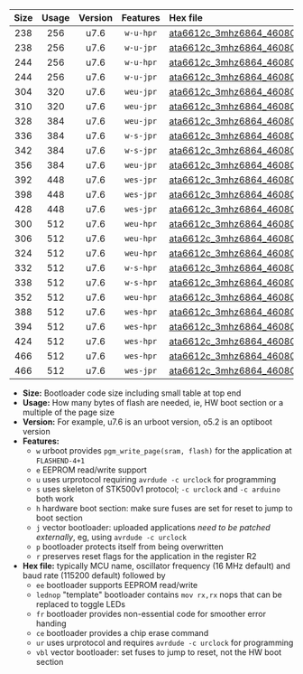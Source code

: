 |Size|Usage|Version|Features|Hex file|
|:-:|:-:|:-:|:-:|:--|
|238|256|u7.6|`w-u-hpr`|[ata6612c_3mhz6864_460800bps_ur.hex](https://raw.githubusercontent.com/stefanrueger/urboot/main/bootloaders/ata6612c/fcpu_3mhz6864/460800_bps/ata6612c_3mhz6864_460800bps_ur.hex)|
|238|256|u7.6|`w-u-jpr`|[ata6612c_3mhz6864_460800bps_ur_vbl.hex](https://raw.githubusercontent.com/stefanrueger/urboot/main/bootloaders/ata6612c/fcpu_3mhz6864/460800_bps/ata6612c_3mhz6864_460800bps_ur_vbl.hex)|
|244|256|u7.6|`w-u-hpr`|[ata6612c_3mhz6864_460800bps_lednop_ur.hex](https://raw.githubusercontent.com/stefanrueger/urboot/main/bootloaders/ata6612c/fcpu_3mhz6864/460800_bps/ata6612c_3mhz6864_460800bps_lednop_ur.hex)|
|244|256|u7.6|`w-u-jpr`|[ata6612c_3mhz6864_460800bps_lednop_ur_vbl.hex](https://raw.githubusercontent.com/stefanrueger/urboot/main/bootloaders/ata6612c/fcpu_3mhz6864/460800_bps/ata6612c_3mhz6864_460800bps_lednop_ur_vbl.hex)|
|304|320|u7.6|`weu-jpr`|[ata6612c_3mhz6864_460800bps_ee_ur_vbl.hex](https://raw.githubusercontent.com/stefanrueger/urboot/main/bootloaders/ata6612c/fcpu_3mhz6864/460800_bps/ata6612c_3mhz6864_460800bps_ee_ur_vbl.hex)|
|310|320|u7.6|`weu-jpr`|[ata6612c_3mhz6864_460800bps_ee_lednop_ur_vbl.hex](https://raw.githubusercontent.com/stefanrueger/urboot/main/bootloaders/ata6612c/fcpu_3mhz6864/460800_bps/ata6612c_3mhz6864_460800bps_ee_lednop_ur_vbl.hex)|
|328|384|u7.6|`weu-jpr`|[ata6612c_3mhz6864_460800bps_ee_lednop_fr_ur_vbl.hex](https://raw.githubusercontent.com/stefanrueger/urboot/main/bootloaders/ata6612c/fcpu_3mhz6864/460800_bps/ata6612c_3mhz6864_460800bps_ee_lednop_fr_ur_vbl.hex)|
|336|384|u7.6|`w-s-jpr`|[ata6612c_3mhz6864_460800bps_vbl.hex](https://raw.githubusercontent.com/stefanrueger/urboot/main/bootloaders/ata6612c/fcpu_3mhz6864/460800_bps/ata6612c_3mhz6864_460800bps_vbl.hex)|
|342|384|u7.6|`w-s-jpr`|[ata6612c_3mhz6864_460800bps_lednop_vbl.hex](https://raw.githubusercontent.com/stefanrueger/urboot/main/bootloaders/ata6612c/fcpu_3mhz6864/460800_bps/ata6612c_3mhz6864_460800bps_lednop_vbl.hex)|
|356|384|u7.6|`weu-jpr`|[ata6612c_3mhz6864_460800bps_ee_lednop_fr_ce_ur_vbl.hex](https://raw.githubusercontent.com/stefanrueger/urboot/main/bootloaders/ata6612c/fcpu_3mhz6864/460800_bps/ata6612c_3mhz6864_460800bps_ee_lednop_fr_ce_ur_vbl.hex)|
|392|448|u7.6|`wes-jpr`|[ata6612c_3mhz6864_460800bps_ee_vbl.hex](https://raw.githubusercontent.com/stefanrueger/urboot/main/bootloaders/ata6612c/fcpu_3mhz6864/460800_bps/ata6612c_3mhz6864_460800bps_ee_vbl.hex)|
|398|448|u7.6|`wes-jpr`|[ata6612c_3mhz6864_460800bps_ee_lednop_vbl.hex](https://raw.githubusercontent.com/stefanrueger/urboot/main/bootloaders/ata6612c/fcpu_3mhz6864/460800_bps/ata6612c_3mhz6864_460800bps_ee_lednop_vbl.hex)|
|428|448|u7.6|`wes-jpr`|[ata6612c_3mhz6864_460800bps_ee_lednop_fr_vbl.hex](https://raw.githubusercontent.com/stefanrueger/urboot/main/bootloaders/ata6612c/fcpu_3mhz6864/460800_bps/ata6612c_3mhz6864_460800bps_ee_lednop_fr_vbl.hex)|
|300|512|u7.6|`weu-hpr`|[ata6612c_3mhz6864_460800bps_ee_ur.hex](https://raw.githubusercontent.com/stefanrueger/urboot/main/bootloaders/ata6612c/fcpu_3mhz6864/460800_bps/ata6612c_3mhz6864_460800bps_ee_ur.hex)|
|306|512|u7.6|`weu-hpr`|[ata6612c_3mhz6864_460800bps_ee_lednop_ur.hex](https://raw.githubusercontent.com/stefanrueger/urboot/main/bootloaders/ata6612c/fcpu_3mhz6864/460800_bps/ata6612c_3mhz6864_460800bps_ee_lednop_ur.hex)|
|324|512|u7.6|`weu-hpr`|[ata6612c_3mhz6864_460800bps_ee_lednop_fr_ur.hex](https://raw.githubusercontent.com/stefanrueger/urboot/main/bootloaders/ata6612c/fcpu_3mhz6864/460800_bps/ata6612c_3mhz6864_460800bps_ee_lednop_fr_ur.hex)|
|332|512|u7.6|`w-s-hpr`|[ata6612c_3mhz6864_460800bps.hex](https://raw.githubusercontent.com/stefanrueger/urboot/main/bootloaders/ata6612c/fcpu_3mhz6864/460800_bps/ata6612c_3mhz6864_460800bps.hex)|
|338|512|u7.6|`w-s-hpr`|[ata6612c_3mhz6864_460800bps_lednop.hex](https://raw.githubusercontent.com/stefanrueger/urboot/main/bootloaders/ata6612c/fcpu_3mhz6864/460800_bps/ata6612c_3mhz6864_460800bps_lednop.hex)|
|352|512|u7.6|`weu-hpr`|[ata6612c_3mhz6864_460800bps_ee_lednop_fr_ce_ur.hex](https://raw.githubusercontent.com/stefanrueger/urboot/main/bootloaders/ata6612c/fcpu_3mhz6864/460800_bps/ata6612c_3mhz6864_460800bps_ee_lednop_fr_ce_ur.hex)|
|388|512|u7.6|`wes-hpr`|[ata6612c_3mhz6864_460800bps_ee.hex](https://raw.githubusercontent.com/stefanrueger/urboot/main/bootloaders/ata6612c/fcpu_3mhz6864/460800_bps/ata6612c_3mhz6864_460800bps_ee.hex)|
|394|512|u7.6|`wes-hpr`|[ata6612c_3mhz6864_460800bps_ee_lednop.hex](https://raw.githubusercontent.com/stefanrueger/urboot/main/bootloaders/ata6612c/fcpu_3mhz6864/460800_bps/ata6612c_3mhz6864_460800bps_ee_lednop.hex)|
|424|512|u7.6|`wes-hpr`|[ata6612c_3mhz6864_460800bps_ee_lednop_fr.hex](https://raw.githubusercontent.com/stefanrueger/urboot/main/bootloaders/ata6612c/fcpu_3mhz6864/460800_bps/ata6612c_3mhz6864_460800bps_ee_lednop_fr.hex)|
|466|512|u7.6|`wes-hpr`|[ata6612c_3mhz6864_460800bps_ee_lednop_fr_ce.hex](https://raw.githubusercontent.com/stefanrueger/urboot/main/bootloaders/ata6612c/fcpu_3mhz6864/460800_bps/ata6612c_3mhz6864_460800bps_ee_lednop_fr_ce.hex)|
|466|512|u7.6|`wes-jpr`|[ata6612c_3mhz6864_460800bps_ee_lednop_fr_ce_vbl.hex](https://raw.githubusercontent.com/stefanrueger/urboot/main/bootloaders/ata6612c/fcpu_3mhz6864/460800_bps/ata6612c_3mhz6864_460800bps_ee_lednop_fr_ce_vbl.hex)|

- **Size:** Bootloader code size including small table at top end
- **Usage:** How many bytes of flash are needed, ie, HW boot section or a multiple of the page size
- **Version:** For example, u7.6 is an urboot version, o5.2 is an optiboot version
- **Features:**
  + `w` urboot provides `pgm_write_page(sram, flash)` for the application at `FLASHEND-4+1`
  + `e` EEPROM read/write support
  + `u` uses urprotocol requiring `avrdude -c urclock` for programming
  + `s` uses skeleton of STK500v1 protocol; `-c urclock` and `-c arduino` both work
  + `h` hardware boot section: make sure fuses are set for reset to jump to boot section
  + `j` vector bootloader: uploaded applications *need to be patched externally*, eg, using `avrdude -c urclock`
  + `p` bootloader protects itself from being overwritten
  + `r` preserves reset flags for the application in the register R2
- **Hex file:** typically MCU name, oscillator frequency (16 MHz default) and baud rate (115200 default) followed by
  + `ee` bootloader supports EEPROM read/write
  + `lednop` "template" bootloader contains `mov rx,rx` nops that can be replaced to toggle LEDs
  + `fr` bootloader provides non-essential code for smoother error handing
  + `ce` bootloader provides a chip erase command
  + `ur` uses urprotocol and requires `avrdude -c urclock` for programming
  + `vbl` vector bootloader: set fuses to jump to reset, not the HW boot section
